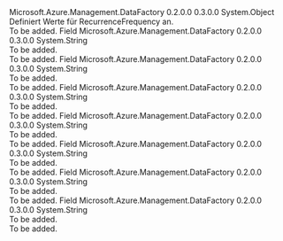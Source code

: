 <Type Name="RecurrenceFrequency" FullName="Microsoft.Azure.Management.DataFactory.Models.RecurrenceFrequency">
  <TypeSignature Language="C#" Value="public static class RecurrenceFrequency" />
  <TypeSignature Language="ILAsm" Value=".class public auto ansi abstract sealed beforefieldinit RecurrenceFrequency extends System.Object" />
  <TypeSignature Language="DocId" Value="T:Microsoft.Azure.Management.DataFactory.Models.RecurrenceFrequency" />
  <TypeSignature Language="VB.NET" Value="Public Class RecurrenceFrequency" />
  <TypeSignature Language="F#" Value="type RecurrenceFrequency = class" />
  <AssemblyInfo>
    <AssemblyName>Microsoft.Azure.Management.DataFactory</AssemblyName>
    <AssemblyVersion>0.2.0.0</AssemblyVersion>
    <AssemblyVersion>0.3.0.0</AssemblyVersion>
  </AssemblyInfo>
  <Base>
    <BaseTypeName>System.Object</BaseTypeName>
  </Base>
  <Interfaces />
  <Docs>
    <summary>
            Definiert Werte für RecurrenceFrequency an.
            </summary>
    <remarks>To be added.</remarks>
  </Docs>
  <Members>
    <Member MemberName="Day">
      <MemberSignature Language="C#" Value="public const string Day;" />
      <MemberSignature Language="ILAsm" Value=".field public static literal string Day" />
      <MemberSignature Language="DocId" Value="F:Microsoft.Azure.Management.DataFactory.Models.RecurrenceFrequency.Day" />
      <MemberSignature Language="VB.NET" Value="Public Const Day As String " />
      <MemberSignature Language="F#" Value="val mutable Day : string" Usage="Microsoft.Azure.Management.DataFactory.Models.RecurrenceFrequency.Day" />
      <MemberType>Field</MemberType>
      <AssemblyInfo>
        <AssemblyName>Microsoft.Azure.Management.DataFactory</AssemblyName>
        <AssemblyVersion>0.2.0.0</AssemblyVersion>
        <AssemblyVersion>0.3.0.0</AssemblyVersion>
      </AssemblyInfo>
      <ReturnValue>
        <ReturnType>System.String</ReturnType>
      </ReturnValue>
      <Docs>
        <summary>To be added.</summary>
        <remarks>To be added.</remarks>
      </Docs>
    </Member>
    <Member MemberName="Hour">
      <MemberSignature Language="C#" Value="public const string Hour;" />
      <MemberSignature Language="ILAsm" Value=".field public static literal string Hour" />
      <MemberSignature Language="DocId" Value="F:Microsoft.Azure.Management.DataFactory.Models.RecurrenceFrequency.Hour" />
      <MemberSignature Language="VB.NET" Value="Public Const Hour As String " />
      <MemberSignature Language="F#" Value="val mutable Hour : string" Usage="Microsoft.Azure.Management.DataFactory.Models.RecurrenceFrequency.Hour" />
      <MemberType>Field</MemberType>
      <AssemblyInfo>
        <AssemblyName>Microsoft.Azure.Management.DataFactory</AssemblyName>
        <AssemblyVersion>0.2.0.0</AssemblyVersion>
        <AssemblyVersion>0.3.0.0</AssemblyVersion>
      </AssemblyInfo>
      <ReturnValue>
        <ReturnType>System.String</ReturnType>
      </ReturnValue>
      <Docs>
        <summary>To be added.</summary>
        <remarks>To be added.</remarks>
      </Docs>
    </Member>
    <Member MemberName="Minute">
      <MemberSignature Language="C#" Value="public const string Minute;" />
      <MemberSignature Language="ILAsm" Value=".field public static literal string Minute" />
      <MemberSignature Language="DocId" Value="F:Microsoft.Azure.Management.DataFactory.Models.RecurrenceFrequency.Minute" />
      <MemberSignature Language="VB.NET" Value="Public Const Minute As String " />
      <MemberSignature Language="F#" Value="val mutable Minute : string" Usage="Microsoft.Azure.Management.DataFactory.Models.RecurrenceFrequency.Minute" />
      <MemberType>Field</MemberType>
      <AssemblyInfo>
        <AssemblyName>Microsoft.Azure.Management.DataFactory</AssemblyName>
        <AssemblyVersion>0.2.0.0</AssemblyVersion>
        <AssemblyVersion>0.3.0.0</AssemblyVersion>
      </AssemblyInfo>
      <ReturnValue>
        <ReturnType>System.String</ReturnType>
      </ReturnValue>
      <Docs>
        <summary>To be added.</summary>
        <remarks>To be added.</remarks>
      </Docs>
    </Member>
    <Member MemberName="Month">
      <MemberSignature Language="C#" Value="public const string Month;" />
      <MemberSignature Language="ILAsm" Value=".field public static literal string Month" />
      <MemberSignature Language="DocId" Value="F:Microsoft.Azure.Management.DataFactory.Models.RecurrenceFrequency.Month" />
      <MemberSignature Language="VB.NET" Value="Public Const Month As String " />
      <MemberSignature Language="F#" Value="val mutable Month : string" Usage="Microsoft.Azure.Management.DataFactory.Models.RecurrenceFrequency.Month" />
      <MemberType>Field</MemberType>
      <AssemblyInfo>
        <AssemblyName>Microsoft.Azure.Management.DataFactory</AssemblyName>
        <AssemblyVersion>0.2.0.0</AssemblyVersion>
        <AssemblyVersion>0.3.0.0</AssemblyVersion>
      </AssemblyInfo>
      <ReturnValue>
        <ReturnType>System.String</ReturnType>
      </ReturnValue>
      <Docs>
        <summary>To be added.</summary>
        <remarks>To be added.</remarks>
      </Docs>
    </Member>
    <Member MemberName="NotSpecified">
      <MemberSignature Language="C#" Value="public const string NotSpecified;" />
      <MemberSignature Language="ILAsm" Value=".field public static literal string NotSpecified" />
      <MemberSignature Language="DocId" Value="F:Microsoft.Azure.Management.DataFactory.Models.RecurrenceFrequency.NotSpecified" />
      <MemberSignature Language="VB.NET" Value="Public Const NotSpecified As String " />
      <MemberSignature Language="F#" Value="val mutable NotSpecified : string" Usage="Microsoft.Azure.Management.DataFactory.Models.RecurrenceFrequency.NotSpecified" />
      <MemberType>Field</MemberType>
      <AssemblyInfo>
        <AssemblyName>Microsoft.Azure.Management.DataFactory</AssemblyName>
        <AssemblyVersion>0.2.0.0</AssemblyVersion>
        <AssemblyVersion>0.3.0.0</AssemblyVersion>
      </AssemblyInfo>
      <ReturnValue>
        <ReturnType>System.String</ReturnType>
      </ReturnValue>
      <Docs>
        <summary>To be added.</summary>
        <remarks>To be added.</remarks>
      </Docs>
    </Member>
    <Member MemberName="Week">
      <MemberSignature Language="C#" Value="public const string Week;" />
      <MemberSignature Language="ILAsm" Value=".field public static literal string Week" />
      <MemberSignature Language="DocId" Value="F:Microsoft.Azure.Management.DataFactory.Models.RecurrenceFrequency.Week" />
      <MemberSignature Language="VB.NET" Value="Public Const Week As String " />
      <MemberSignature Language="F#" Value="val mutable Week : string" Usage="Microsoft.Azure.Management.DataFactory.Models.RecurrenceFrequency.Week" />
      <MemberType>Field</MemberType>
      <AssemblyInfo>
        <AssemblyName>Microsoft.Azure.Management.DataFactory</AssemblyName>
        <AssemblyVersion>0.2.0.0</AssemblyVersion>
        <AssemblyVersion>0.3.0.0</AssemblyVersion>
      </AssemblyInfo>
      <ReturnValue>
        <ReturnType>System.String</ReturnType>
      </ReturnValue>
      <Docs>
        <summary>To be added.</summary>
        <remarks>To be added.</remarks>
      </Docs>
    </Member>
    <Member MemberName="Year">
      <MemberSignature Language="C#" Value="public const string Year;" />
      <MemberSignature Language="ILAsm" Value=".field public static literal string Year" />
      <MemberSignature Language="DocId" Value="F:Microsoft.Azure.Management.DataFactory.Models.RecurrenceFrequency.Year" />
      <MemberSignature Language="VB.NET" Value="Public Const Year As String " />
      <MemberSignature Language="F#" Value="val mutable Year : string" Usage="Microsoft.Azure.Management.DataFactory.Models.RecurrenceFrequency.Year" />
      <MemberType>Field</MemberType>
      <AssemblyInfo>
        <AssemblyName>Microsoft.Azure.Management.DataFactory</AssemblyName>
        <AssemblyVersion>0.2.0.0</AssemblyVersion>
        <AssemblyVersion>0.3.0.0</AssemblyVersion>
      </AssemblyInfo>
      <ReturnValue>
        <ReturnType>System.String</ReturnType>
      </ReturnValue>
      <Docs>
        <summary>To be added.</summary>
        <remarks>To be added.</remarks>
      </Docs>
    </Member>
  </Members>
</Type>